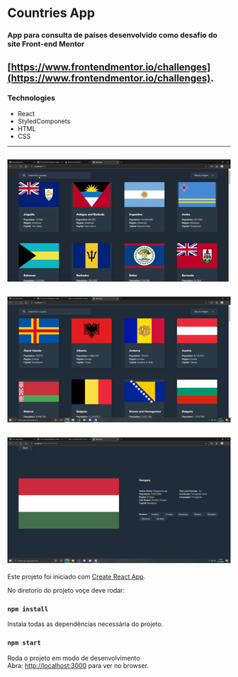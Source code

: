 # Countries App

### App para consulta de países desenvolvido como desafio do site Front-end Mentor <br />
[https://www.frontendmentor.io/challenges](https://www.frontendmentor.io/challenges).
---
### Technologies

- React
- StyledComponets
- HTML
- CSS

---
![gif](https://github.com/franconienow/countries-app/blob/master/screenshots/gif-demo.gif)
---
![screenshot](https://github.com/franconienow/countries-app/blob/master/screenshots/screenshot1.png)
---
![screenshot](https://github.com/franconienow/countries-app/blob/master/screenshots/screenshot2.png)
---

Este projeto foi iniciado com [Create React App](https://github.com/facebook/create-react-app).

No diretorio do projeto voçe deve rodar:

### `npm install`

Instala todas as dependências necessária do projeto.

### `npm start`

Roda o projeto em modo de desenvolvimento<br />
Abra: [http://localhost:3000](http://localhost:3000) para ver no browser.
